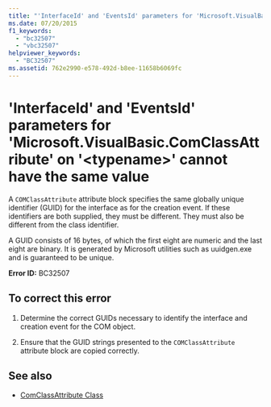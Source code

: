 ```yaml
---
title: "'InterfaceId' and 'EventsId' parameters for 'Microsoft.VisualBasic.ComClassAttribute' on '<typename>' cannot have the same value"
ms.date: 07/20/2015
f1_keywords: 
  - "bc32507"
  - "vbc32507"
helpviewer_keywords: 
  - "BC32507"
ms.assetid: 762e2990-e578-492d-b8ee-11658b6069fc
---
```

# 'InterfaceId' and 'EventsId' parameters for 'Microsoft.VisualBasic.ComClassAttribute' on '\<typename>' cannot have the same value
A `COMClassAttribute` attribute block specifies the same globally unique identifier (GUID) for the interface as for the creation event. If these identifiers are both supplied, they must be different. They must also be different from the class identifier.  
  
 A GUID consists of 16 bytes, of which the first eight are numeric and the last eight are binary. It is generated by Microsoft utilities such as uuidgen.exe and is guaranteed to be unique.  
  
 **Error ID:** BC32507  
  
## To correct this error  
  
1. Determine the correct GUIDs necessary to identify the interface and creation event for the COM object.  
  
2. Ensure that the GUID strings presented to the `COMClassAttribute` attribute block are copied correctly.  
  
## See also

- [ComClassAttribute Class](xref:Microsoft.VisualBasic.ComClassAttribute)
